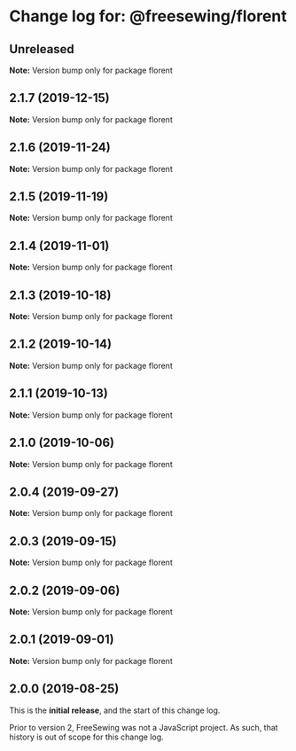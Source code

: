 # Change log for: @freesewing/florent


## Unreleased

**Note:** Version bump only for package florent


## 2.1.7 (2019-12-15)

**Note:** Version bump only for package florent


## 2.1.6 (2019-11-24)

**Note:** Version bump only for package florent


## 2.1.5 (2019-11-19)

**Note:** Version bump only for package florent


## 2.1.4 (2019-11-01)

**Note:** Version bump only for package florent


## 2.1.3 (2019-10-18)

**Note:** Version bump only for package florent


## 2.1.2 (2019-10-14)

**Note:** Version bump only for package florent


## 2.1.1 (2019-10-13)

**Note:** Version bump only for package florent


## 2.1.0 (2019-10-06)

**Note:** Version bump only for package florent


## 2.0.4 (2019-09-27)

**Note:** Version bump only for package florent


## 2.0.3 (2019-09-15)

**Note:** Version bump only for package florent


## 2.0.2 (2019-09-06)

**Note:** Version bump only for package florent


## 2.0.1 (2019-09-01)

**Note:** Version bump only for package florent




## 2.0.0 (2019-08-25)

This is the **initial release**, and the start of this change log.

Prior to version 2, FreeSewing was not a JavaScript project.
As such, that history is out of scope for this change log.
